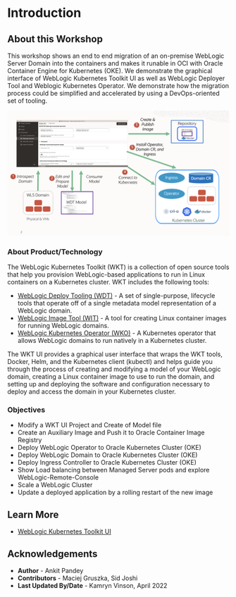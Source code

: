 # Introduction

## About this Workshop

This workshop shows an end to end migration of an on-premise WebLogic Server Domain into the containers and makes it runable in OCI with Oracle Container Engine for Kubernetes (OKE). We demonstrate the graphical interface of WebLogic Kubernetes Toolkit UI as well as WebLogic Deployer Tool and Weblogic Kubernetes Operator. We demonstrate how the migration process could be simplified and accelerated by using a DevOps-oriented set of tooling.

![Lab flow](images/labflow.png)

### About Product/Technology

The WebLogic Kubernetes Toolkit (WKT) is a collection of open source tools that help you provision WebLogic-based applications to run in Linux containers on a Kubernetes cluster. WKT includes the following tools:<br>

* [WebLogic Deploy Tooling (WDT)](https://github.com/oracle/weblogic-deploy-tooling) - A set of single-purpose, lifecycle tools that operate off of a single metadata model representation of a WebLogic domain.
* [WebLogic Image Tool (WIT)](https://github.com/oracle/weblogic-image-tool) - A tool for creating Linux container images for running WebLogic domains.
* [WebLogic Kubernetes Operator (WKO)](https://github.com/oracle/weblogic-kubernetes-operator) - A Kubernetes operator that allows WebLogic domains to run natively in a Kubernetes cluster.

The WKT UI provides a graphical user interface that wraps the WKT tools, Docker, Helm, and the Kubernetes client (kubectl) and helps guide you through the process of creating and modifying a model of your WebLogic domain, creating a Linux container image to use to run the domain, and setting up and deploying the software and configuration necessary to deploy and access the domain in your Kubernetes cluster.


### Objectives

* Modify a WKT UI Project and Create of Model file
* Create an Auxiliary Image and Push it to Oracle Container Image Registry
* Deploy WebLogic Operator to Oracle Kubernetes Cluster (OKE)
* Deploy WebLogic Domain to Oracle Kubernetes Cluster (OKE)
* Deploy Ingress Controller to Oracle Kubernetes Cluster (OKE)
* Show Load balancing between Managed Server pods and explore WebLogic-Remote-Console
* Scale a WebLogic Cluster
* Update a deployed application by a rolling restart of the new image

           

## Learn More

* [WebLogic Kubernetes Toolkit UI](https://oracle.github.io/weblogic-toolkit-ui/)

## Acknowledgements

* **Author** -  Ankit Pandey
* **Contributors** - Maciej Gruszka, Sid Joshi
* **Last Updated By/Date** - Kamryn Vinson, April 2022